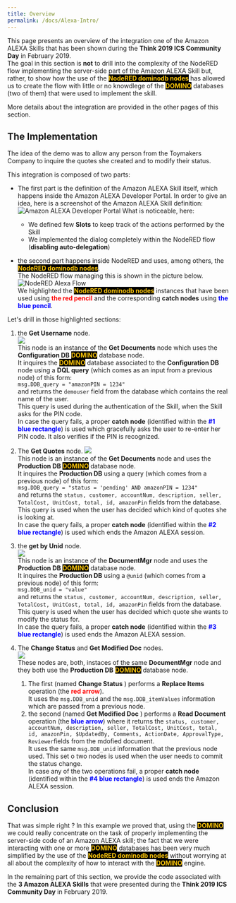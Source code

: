 ```yaml
---
title: Overview
permalink: /docs/Alexa-Intro/
---
```


This page presents an overview of the integration one of the Amazon ALEXA Skills that has been shown during the **Think 2019 ICS Community Day** in February 2019.  
The goal in this section is **not** to drill into the complexity of the NodeRED flow implementing the server-side part of the Amazon ALEXA Skill but, rather, to show how the use of the <strong style="color: #FEC70B; background-color: black">NodeRED dominodb nodes</strong> has allowed us to create the flow with little or no knowdlege of the <strong style="color: #FEC70B; background-color: black">DOMINO</strong> databases (two of them) that were used to implement the skill.  

More details about the integration are provided in the other pages of this section.

<h2>The Implementation</h2>
The idea of the demo was to allow any person from the Toymakers Company to inquire the quotes she created and to modify their status. 

This integration is composed of two parts:
- The first part is the definition of the Amazon ALEXA Skill itself, which happens inside the Amazon ALEXA Developer Portal.
In order to give an idea, here is a screenshot of the Amazon ALEXA Skill definition:  
![Amazon ALEXA Developer Portal](../images/AlexaIntegration/Alexa-quotes-02.png)
What is noticeable, here:
    - We defined few **Slots** to keep track of the actions performed by the Skill
    - We implemented the dialog completely within the NodeRED flow (**disabling auto-delegation**)
  
- the second part happens inside NodeRED and uses, among others, the <strong style="color: #FEC70B; background-color: black">NodeRED dominodb nodes</strong>. <br/> The NodeRED flow managing this is shown in the picture below.  
![NodeRED Alexa Flow](../images/AlexaIntegration/Alexa-quotes-01.png)  
We highlighted the <strong style="color: #FEC70B; background-color: black">NodeRED dominodb nodes</strong> instances that have been used using <strong style="color:red">the red pencil</strong> and the corresponding **catch nodes** using <strong style="color:blue">the blue pencil</strong>.

Let's drill in those highlighted sections:
1.  the **Get Username** node.  
![](../images/AlexaIntegration/Alexa-quotes-03.png)  
This node is an instance of the **Get Documents** node which uses the **Configuration DB** <strong style="color: #FEC70B; background-color: black">DOMINO</strong> database node.  
It inquires the <strong style="color: #FEC70B; background-color: black">DOMINO</strong> database associated to the **Configuration DB** node using a **DQL query** (which comes as an input from a previous node) of this form:  
`msg.DDB_query = "amazonPIN = 1234"`  
and returns the `demouser` field from the database which contains the real name of the user.  
This query is used during the authentication of the Skill, when the Skill asks for the PIN code.  
In case the query fails, a proper **catch node** (identified within the <strong style="color:blue">#1 blue rectangle</strong>) is used which gracefully asks the user to re-enter her PIN code. It also verifies if the PIN is recognized.

1.  The **Get Quotes** node.
![](../images/AlexaIntegration/Alexa-quotes-04.png)  
This node is an instance of the **Get Documents** node and uses the **Production DB** <strong style="color: #FEC70B; background-color: black">DOMINO</strong> database node.  
It inquires the **Production DB** using a query (which comes from a previous node) of this form:  
`msg.DDB_query = "status = 'pending' AND amazonPIN = 1234"`  
and returns the `status, customer, accountNum, description, seller, TotalCost, UnitCost, total, id, amazonPin` fields from the database.  
This query is used when the user has decided which kind of quotes she is looking at.  
In case the query fails, a proper **catch node** (identified within the <strong style="color:blue">#2 blue rectangle</strong>) is used which ends the Amazon ALEXA session.  

1. the **get by Unid** node.  
![](../images/AlexaIntegration/Alexa-quotes-05.png)  
This node is an instance of the **DocumentMgr** node and uses the **Production DB** <strong style="color: #FEC70B; background-color: black">DOMINO</strong> database node.  
It inquires the **Production DB** using a `@unid` (which comes from a previous node) of this form:  
`msg.DDB_unid = "value"`  
and returns the `status, customer, accountNum, description, seller, TotalCost, UnitCost, total, id, amazonPin` fields from the database.  
This query is used when the user has decided which quote she wants to modify the status for.  
In case the query fails, a proper **catch node** (identified within the <strong style="color:blue">#3 blue rectangle</strong>) is used ends the Amazon ALEXA session.

1. The **Change Status** and **Get Modified Doc** nodes.  
![](../images/AlexaIntegration/Alexa-quotes-06.png)  
These nodes are, both, instaces of the same **DocumentMgr** node and they both use the **Production DB** <strong style="color: #FEC70B; background-color: black">DOMINO</strong> database node.  
    1. The first (named **Change Status** ) performs a **Replace Items** operation (the <strong style="color:red">red arrow</strong>).  
    It uses the `msg.DDB_unid` and the `msg.DDB_itemValues` information which are passed from a previous node.
    2. the second (named **Get Modified Doc** ) performs a **Read Document** operation (the <strong style="color:blue">blue arrow</strong>) where it returns the `status, customer, accountNum, description, seller, TotalCost, UnitCost, total, id, amazonPin, $UpdatedBy, Comments, ActionDate, ApprovalType, Reviewer`fields from the mdofied document.  
    It uses the same  `msg.DDB_unid` information that the previous node used.
This set o two nodes is used when the user needs to commit the status change.  
In case any of the two operations fail, a proper **catch node** (identified within the <strong style="color:blue">#4 blue rectangle</strong>) is used ends the Amazon ALEXA session.


<h2>Conclusion</h2>
That was simple right ?  
In this example we proved that, using the <strong style="color: #FEC70B; background-color: black">DOMINO</strong> we could really concentrate on the task of properly implementing the server-side code of an Amazon ALEXA skill; the fact that we were interacting with one or more <strong style="color: #FEC70B; background-color: black">DOMINO</strong>  databases has been very much simplified by the use of the <strong style="color: #FEC70B; background-color: black">NodeRED dominodb nodes</strong> without worrying at all about the complexity of how to interact with the <strong style="color: #FEC70B; background-color: black">DOMINO</strong> engine.  

In the remaining part of this section, we provide the code associated with the **3 Amazon ALEXA Skills** that were presented during the **Think 2019 ICS Community Day** in February 2019. 




